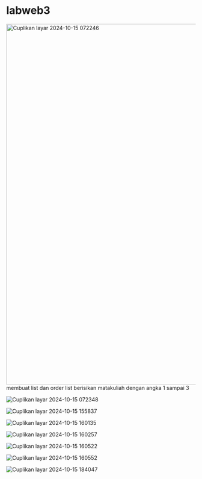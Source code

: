 # labweb3
<img width="959" alt="Cuplikan layar 2024-10-15 072246" src="https://github.com/user-attachments/assets/05a56165-e422-4f23-927b-f12a0ffad393">
membuat list dan order list berisikan matakuliah dengan angka 1 sampai 3

![Cuplikan layar 2024-10-15 072348](https://github.com/user-attachments/assets/328bd5b7-8331-410b-b39c-e223fd3d3579)

![Cuplikan layar 2024-10-15 155837](https://github.com/user-attachments/assets/4910a419-c735-4aec-9e6c-83b84c78c4f9)

![Cuplikan layar 2024-10-15 160135](https://github.com/user-attachments/assets/6cd30cf5-4762-4426-8495-cb72f233ce63)

![Cuplikan layar 2024-10-15 160257](https://github.com/user-attachments/assets/ae156566-dc5b-4436-a735-00c680b81aca)

![Cuplikan layar 2024-10-15 160522](https://github.com/user-attachments/assets/cc8d38fb-6dbd-44e5-bb3d-a83a5cb70865)

![Cuplikan layar 2024-10-15 160552](https://github.com/user-attachments/assets/4ea1bb8c-1234-4817-a35b-2057013c29c8)

![Cuplikan layar 2024-10-15 184047](https://github.com/user-attachments/assets/4112f105-55ab-43ad-96f7-1fd32ee6501d)
